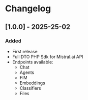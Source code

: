 # Changelog

## [1.0.0] - 2025-25-02

### Added

- First release
- Full DTO PHP Sdk for Mistral.ai API
- Endpoints available:
  - Chat
  - Agents
  - FIM
  - Embeddings
  - Classifiers
  - Files

